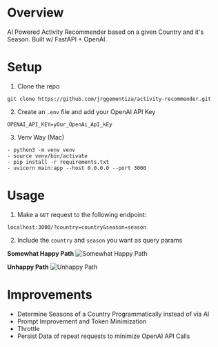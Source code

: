 # Overview
AI Powered Activity Recommender based on a given Country and it's Season. Built w/ FastAPI + OpenAI.

# Setup
1. Clone the repo
```
git clone https://github.com/jrggementiza/activity-recommender.git
```
2. Create an `.env` file and add your OpenAI API Key
```
OPENAI_API_KEY=yOur_OpenAi_ApI_kEy
```

3. Venv Way (Mac)
```
- python3 -m venv venv
- source venv/bin/activate
- pip install -r requirements.txt
- uvicorn main:app --host 0.0.0.0 --port 3000
```

# Usage
1. Make a `GET` request to the following endpoint:
```
localhost:3000/?country=country&season=season
```
2. Include the `country` and `season` you want as query params


**Somewhat Happy Path**
![Somewhat Happy Path](./demo/somewhat_happy_path.gif)

**Unhappy Path**
![Unhappy Path](./demo/unhappy_paths.gif)

# Improvements
- Determine Seasons of a Country Programmatically instead of via AI
- Prompt Improvement and Token Minimization
- Throttle
- Persist Data of repeat requests to minimize OpenAI API Calls